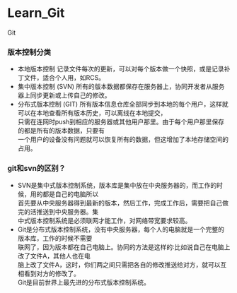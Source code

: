 # Learn_Git
Git
### 版本控制分类
- 本地版本控制
记录文件每次的更新，可以对每个版本做一个快照，或是记录补丁文件，适合个人用，如RCS。  
- 集中版本控制 (SVN)
所有的版本数据都保存在服务器上，协同开发者从服务器上同步更新或上传自己的修改。
- 分布式版本控制 (GIT)
所有版本信息仓库全部同步到本地的每个用户，这样就可以在本地查看所有版本历史，可以离线在本地提交，  
只需在连网时push到相应的服务器或其他用户那里。由于每个用户那里保存的都是所有的版本数据，只要有  
一个用户的设备没有问题就可以恢复所有的数据，但这增加了本地存储空间的占用。

### git和svn的区别？
- SVN是集中式版本控制系统，版本库是集中放在中央服务器的，而工作的时候，用的都是自己的电脑所以  
首先要从中央服务器得到最新的版本，然后工作，完成工作后，需要把自己做完的活推送到中央服务器。集  
中式版本控制系统是必须联网才能工作，对网络带宽要求较高。
- Git是分布式版本控制系统，没有中央服务器，每个人的电脑就是一个完整的版本库，工作的时候不需要  
联网了，因为版本都在自己电脑上。协同的方法是这样的∶比如说自己在电脑上改了文件A，其他人也在电  
脑上改了文件A，这时，你们两之间只需把各自的修改推送给对方，就可以互相看到对方的修改了。  
Git是目前世界上最先进的分布式版本控制系统。
